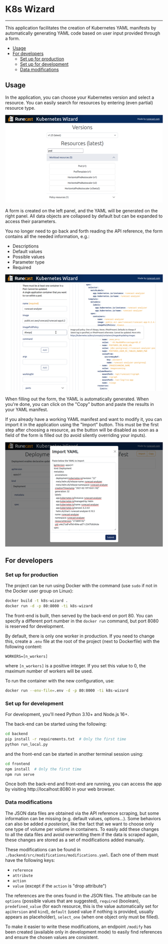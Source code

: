 # K8s Wizard

---

This application facilitates the creation of Kubernetes YAML manifests by automatically generating YAML code based on user input provided through a form.

- [Usage](#usage)
- [For developers](#for-developers)
  - [Set up for production](#set-up-for-production)
  - [Set up for development](#set-up-for-development)
  - [Data modifications](#data-modifications)

## Usage

In the application, you can choose your Kubernetes version and select a resource. You can easily search for resources by entering (even partial) resource type. 

![Screen 1 - Selecting resources](readme-screen1.png "Selecting resources")

A form is created on the left panel, and the YAML will be generated on the right panel.
All data objects are collapsed by default but can be expanded to access their parameters.

You no longer need to go back and forth reading the API reference, the form contains all the needed information, e.g.:
- Descriptions
- Default values
- Possible values
- Parameter type
- Required

![Screen 2 - Editing deployment manifest](readme-screen2.png "Editing deployment manifest")

When filling out the form, the YAML is automatically generated.
When you're done, you can click on the "Copy" button and paste the results in your YAML manifest.

If you already have a working YAML manifest and want to modify it, you can import it in the application using the "Import" button.
This must be the first step after choosing a resource, as the button will be disabled as soon as a field of the form is filled out (to avoid silently overriding your inputs).

![Screen 3 - Importing manifest](readme-screen3.png "Importing manifest")

## For developers

### Set up for production

The project can be run using Docker with the command (use `sudo` if not in the Docker user group on Linux):
```bash
docker build -t k8s-wizard .
docker run -d -p 80:8000 -ti k8s-wizard
```
The front-end is built, then served by the back-end on port 80.
You can specify a different port number in the `docker run` command, but port 8080 is reserved for development.

By default, there is only one worker in production. If you need to change this, create a `.env` file at the root of the project (next to Dockerfile) with the following content:
```env
WORKERS=[n_workers]
```
where `[n_workers]` is a positive integer.
If you set this value to 0, the maximum number of workers will be used.

To run the container with the new configuration, use:
```bash
docker run --env-file=.env -d -p 80:8000 -ti k8s-wizard
```

### Set up for development

For development, you'll need Python 3.10+ and Node.js 16+.

The back-end can be started using the following:
```bash
cd backend
pip install -r requirements.txt  # Only the first time
python run_local.py
```
and the front-end can be started in another terminal session using:
```bash
cd frontend
npm install  # Only the first time
npm run serve
```
Once both the back-end and front-end are running, you can access the app by visiting http://localhost:8080 in your web browser.

### Data modifications

The JSON data files are obtained via the API reference scraping, but some information can be missing (e.g. default values, options...).
Some behaviors can also be added *a posteriori*, like the fact that we want to choose only one type of volume per volume in containers.
To easily add these changes to all the data files and avoid overwriting them if the data is scraped again, these changes are stored as a set of modifications added manually.

These modifications can be found in `./backend/src/modifications/modifications.yaml`.
Each one of them must have the following keys:
- `reference`
- `attribute`
- `action`
- `value` (except if the `action` is "drop attribute")

The references are the ones found in the JSON files.
The attribute can be `options` (possible values that are suggested), `required` (boolean), `predefined_value` (for each resource, this is the value automatically set for `apiVersion` and `kind`), `default` (used value if nothing is provided, usually appears as placeholder), `select_one` (when one object only must be filled).

To make it easier to write these modifications, an endpoint `/modify` has been created (available only in development mode) to easily find references and ensure the chosen values are consistent.
